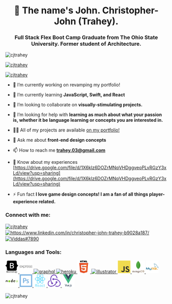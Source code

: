<h1 align="center">👋 The name's John. Christopher-John (Trahey).</h1>
<h3 align="center">Full Stack Flex Boot Camp Graduate from The Ohio State University. Former student of Architecture.</h3>

<p align="left"> <img src="https://komarev.com/ghpvc/?username=cjtrahey&label=Profile%20views&color=0e75b6&style=flat" alt="cjtrahey" /> </p>

<p align="left"> <a href="https://github.com/ryo-ma/github-profile-trophy"><img src="https://github-profile-trophy.vercel.app/?username=cjtrahey" alt="cjtrahey" /></a> </p>

<p align="left"> <a href="https://twitter.com/cjtrahey" target="blank"><img src="https://img.shields.io/twitter/follow/cjtrahey?logo=twitter&style=for-the-badge" alt="cjtrahey" /></a> </p>

- 🔭 I’m currently working on revamping my portfolio!

- 🌱 I’m currently learning **JavaScript, Swift, and React**

- 👯 I’m looking to collaborate on **visually-stimulating projects.**

- 🤝 I’m looking for help with **learning as much about what your passion is, whether it be language learning or concepts you are interested in.**

- 👨‍💻 All of my projects are available [on my portfolio!](https://cjtrahey.com)

- 💬 Ask me about **front-end design concepts**

- 📫 How to reach me **trahey.03@gmail.com**

- 📄 Know about my experiences [https://drive.google.com/file/d/1X6klz6DOZrMNqVHDggveoPLvRGzY3xLd/view?usp=sharing](https://drive.google.com/file/d/1X6klz6DOZrMNqVHDggveoPLvRGzY3xLd/view?usp=sharing)

- ⚡ Fun fact **I love game design concepts! I am a fan of all things player-experience related.**

<h3 align="left">Connect with me:</h3>
<p align="left">
<a href="https://twitter.com/cjtrahey" target="blank"><img align="center" src="https://raw.githubusercontent.com/rahuldkjain/github-profile-readme-generator/master/src/images/icons/Social/twitter.svg" alt="cjtrahey" height="30" width="40" /></a>
<a href="https://www.linkedin.com/in/christopher-john-trahey-b9028a187/" target="blank"><img align="center" src="https://raw.githubusercontent.com/rahuldkjain/github-profile-readme-generator/master/src/images/icons/Social/linked-in-alt.svg" alt="https://www.linkedin.com/in/christopher-john-trahey-b9028a187/" height="30" width="40" /></a>
<a href="https://discord.gg/Viddas#7890" target="blank"><img align="center" src="https://raw.githubusercontent.com/rahuldkjain/github-profile-readme-generator/master/src/images/icons/Social/discord.svg" alt="Viddas#7890" height="30" width="40" /></a>
</p>

<h3 align="left">Languages and Tools:</h3>
<p align="left"> <a href="https://getbootstrap.com" target="_blank"> <img src="https://raw.githubusercontent.com/devicons/devicon/master/icons/bootstrap/bootstrap-plain-wordmark.svg" alt="bootstrap" width="40" height="40"/> </a> <a href="https://expressjs.com" target="_blank"> <img src="https://raw.githubusercontent.com/devicons/devicon/master/icons/express/express-original-wordmark.svg" alt="express" width="40" height="40"/> </a> <a href="https://graphql.org" target="_blank"> <img src="https://www.vectorlogo.zone/logos/graphql/graphql-icon.svg" alt="graphql" width="40" height="40"/> </a> <a href="https://heroku.com" target="_blank"> <img src="https://www.vectorlogo.zone/logos/heroku/heroku-icon.svg" alt="heroku" width="40" height="40"/> </a> <a href="https://www.w3.org/html/" target="_blank"> <img src="https://raw.githubusercontent.com/devicons/devicon/master/icons/html5/html5-original-wordmark.svg" alt="html5" width="40" height="40"/> </a> <a href="https://www.adobe.com/in/products/illustrator.html" target="_blank"> <img src="https://www.vectorlogo.zone/logos/adobe_illustrator/adobe_illustrator-icon.svg" alt="illustrator" width="40" height="40"/> </a> <a href="https://developer.mozilla.org/en-US/docs/Web/JavaScript" target="_blank"> <img src="https://raw.githubusercontent.com/devicons/devicon/master/icons/javascript/javascript-original.svg" alt="javascript" width="40" height="40"/> </a> <a href="https://www.mongodb.com/" target="_blank"> <img src="https://raw.githubusercontent.com/devicons/devicon/master/icons/mongodb/mongodb-original-wordmark.svg" alt="mongodb" width="40" height="40"/> </a> <a href="https://www.mysql.com/" target="_blank"> <img src="https://raw.githubusercontent.com/devicons/devicon/master/icons/mysql/mysql-original-wordmark.svg" alt="mysql" width="40" height="40"/> </a> <a href="https://nodejs.org" target="_blank"> <img src="https://raw.githubusercontent.com/devicons/devicon/master/icons/nodejs/nodejs-original-wordmark.svg" alt="nodejs" width="40" height="40"/> </a> <a href="https://www.photoshop.com/en" target="_blank"> <img src="https://raw.githubusercontent.com/devicons/devicon/master/icons/photoshop/photoshop-line.svg" alt="photoshop" width="40" height="40"/> </a> <a href="https://reactjs.org/" target="_blank"> <img src="https://raw.githubusercontent.com/devicons/devicon/master/icons/react/react-original-wordmark.svg" alt="react" width="40" height="40"/> </a> <a href="https://redux.js.org" target="_blank"> <img src="https://raw.githubusercontent.com/devicons/devicon/master/icons/redux/redux-original.svg" alt="redux" width="40" height="40"/> </a> <a href="https://vuejs.org/" target="_blank"> <img src="https://raw.githubusercontent.com/devicons/devicon/master/icons/vuejs/vuejs-original-wordmark.svg" alt="vuejs" width="40" height="40"/> </a> </p>

<p><img align="center" src="https://github-readme-stats.vercel.app/api/top-langs?username=cjtrahey&show_icons=true&locale=en&layout=compact" alt="cjtrahey" /></p>
